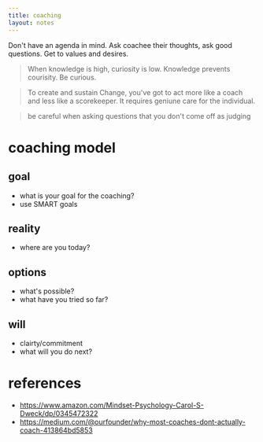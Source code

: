```yaml
---
title: coaching
layout: notes
---
```


Don't have an agenda in mind. Ask coachee their thoughts, ask good questions. Get to values and desires.

> When knowledge is high, curiosity is low. Knowledge prevents courisity. Be curious.

> To create and sustain Change, you've got to act more like a coach and less like a scorekeeper. It requires geniune care for the individual. 

> be careful when asking questions that you don't come off as judging


# coaching model

## goal
- what is your goal for the coaching?
- use SMART goals

## reality
- where are you today?

## options
- what's possible?
- what have you tried so far?

## will
- clairty/commitment
- what will you do next?

# references
- https://www.amazon.com/Mindset-Psychology-Carol-S-Dweck/dp/0345472322
- https://medium.com/@ourfounder/why-most-coaches-dont-actually-coach-413864bd5853
